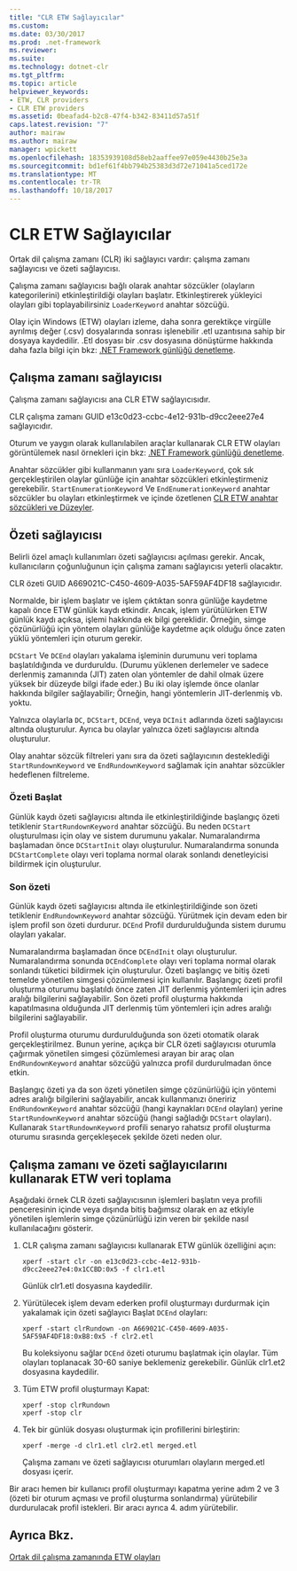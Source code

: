 ```yaml
---
title: "CLR ETW Sağlayıcılar"
ms.custom: 
ms.date: 03/30/2017
ms.prod: .net-framework
ms.reviewer: 
ms.suite: 
ms.technology: dotnet-clr
ms.tgt_pltfrm: 
ms.topic: article
helpviewer_keywords:
- ETW, CLR providers
- CLR ETW providers
ms.assetid: 0beafad4-b2c8-47f4-b342-83411d57a51f
caps.latest.revision: "7"
author: mairaw
ms.author: mairaw
manager: wpickett
ms.openlocfilehash: 18353939108d58eb2aaffee97e059e4430b25e3a
ms.sourcegitcommit: bd1ef61f4bb794b25383d3d72e71041a5ced172e
ms.translationtype: MT
ms.contentlocale: tr-TR
ms.lasthandoff: 10/18/2017
---
```

# <a name="clr-etw-providers"></a>CLR ETW Sağlayıcılar
Ortak dil çalışma zamanı (CLR) iki sağlayıcı vardır: çalışma zamanı sağlayıcısı ve özeti sağlayıcısı.  
  
 Çalışma zamanı sağlayıcısı bağlı olarak anahtar sözcükler (olayların kategorilerini) etkinleştirildiği olayları başlatır. Etkinleştirerek yükleyici olayları gibi toplayabilirsiniz `LoaderKeyword` anahtar sözcüğü.  
  
 Olay için Windows (ETW) olayları izleme, daha sonra gerektikçe virgülle ayrılmış değer (.csv) dosyalarında sonrası işlenebilir .etl uzantısına sahip bir dosyaya kaydedilir. .Etl dosyası bir .csv dosyasına dönüştürme hakkında daha fazla bilgi için bkz: [.NET Framework günlüğü denetleme](../../../docs/framework/performance/controlling-logging.md).  
  
## <a name="the-runtime-provider"></a>Çalışma zamanı sağlayıcısı  
 Çalışma zamanı sağlayıcısı ana CLR ETW sağlayıcısıdır.  
  
 CLR çalışma zamanı GUID e13c0d23-ccbc-4e12-931b-d9cc2eee27e4 sağlayıcıdır.  
  
 Oturum ve yaygın olarak kullanılabilen araçlar kullanarak CLR ETW olayları görüntülemek nasıl örnekleri için bkz: [.NET Framework günlüğü denetleme](../../../docs/framework/performance/controlling-logging.md).  
  
 Anahtar sözcükler gibi kullanmanın yanı sıra `LoaderKeyword`, çok sık gerçekleştirilen olaylar günlüğe için anahtar sözcükleri etkinleştirmeniz gerekebilir. `StartEnumerationKeyword` Ve `EndEnumerationKeyword` anahtar sözcükler bu olayları etkinleştirmek ve içinde özetlenen [CLR ETW anahtar sözcükleri ve Düzeyler](../../../docs/framework/performance/clr-etw-keywords-and-levels.md).  
  
## <a name="the-rundown-provider"></a>Özeti sağlayıcısı  
 Belirli özel amaçlı kullanımları özeti sağlayıcısı açılması gerekir. Ancak, kullanıcıların çoğunluğunun için çalışma zamanı sağlayıcısı yeterli olacaktır.  
  
 CLR özeti GUID A669021C-C450-4609-A035-5AF59AF4DF18 sağlayıcıdır.  
  
 Normalde, bir işlem başlatır ve işlem çıktıktan sonra günlüğe kaydetme kapalı önce ETW günlük kaydı etkindir. Ancak, işlem yürütülürken ETW günlük kaydı açıksa, işlemi hakkında ek bilgi gereklidir. Örneğin, simge çözünürlüğü için yöntem olayları günlüğe kaydetme açık olduğu önce zaten yüklü yöntemleri için oturum gerekir.  
  
 `DCStart` Ve `DCEnd` olayları yakalama işleminin durumunu veri toplama başlatıldığında ve durduruldu. (Durumu yüklenen derlemeler ve sadece derlenmiş zamanında (JIT) zaten olan yöntemler de dahil olmak üzere yüksek bir düzeyde bilgi ifade eder.) Bu iki olay işlemde önce olanlar hakkında bilgiler sağlayabilir; Örneğin, hangi yöntemlerin JIT-derlenmiş vb. yoktu.  
  
 Yalnızca olaylarla `DC`, `DCStart`, `DCEnd`, veya `DCInit` adlarında özeti sağlayıcısı altında oluşturulur. Ayrıca bu olaylar yalnızca özeti sağlayıcısı altında oluşturulur.  
  
 Olay anahtar sözcük filtreleri yanı sıra da özeti sağlayıcının desteklediği `StartRundownKeyword` ve `EndRundownKeyword` sağlamak için anahtar sözcükler hedeflenen filtreleme.  
  
### <a name="start-rundown"></a>Özeti Başlat  
 Günlük kaydı özeti sağlayıcısı altında ile etkinleştirildiğinde başlangıç özeti tetiklenir `StartRundownKeyword` anahtar sözcüğü. Bu neden `DCStart` oluşturulması için olay ve sistem durumunu yakalar. Numaralandırma başlamadan önce `DCStartInit` olayı oluşturulur. Numaralandırma sonunda `DCStartComplete` olayı veri toplama normal olarak sonlandı denetleyicisi bildirmek için oluşturulur.  
  
### <a name="end-rundown"></a>Son özeti  
 Günlük kaydı özeti sağlayıcısı altında ile etkinleştirildiğinde son özeti tetiklenir `EndRundownKeyword` anahtar sözcüğü. Yürütmek için devam eden bir işlem profil son özeti durdurur. `DCEnd` Profil durdurulduğunda sistem durumu olayları yakalar.  
  
 Numaralandırma başlamadan önce `DCEndInit` olayı oluşturulur. Numaralandırma sonunda `DCEndComplete` olayı veri toplama normal olarak sonlandı tüketici bildirmek için oluşturulur. Özeti başlangıç ve bitiş özeti temelde yönetilen simgesi çözümlemesi için kullanılır. Başlangıç özeti profil oluşturma oturumu başlatıldı önce zaten JIT derlenmiş yöntemleri için adres aralığı bilgilerini sağlayabilir. Son özeti profil oluşturma hakkında kapatılmasına olduğunda JIT derlenmiş tüm yöntemleri için adres aralığı bilgilerini sağlayabilir.  
  
 Profil oluşturma oturumu durdurulduğunda son özeti otomatik olarak gerçekleştirilmez. Bunun yerine, açıkça bir CLR özeti sağlayıcısı oturumla çağırmak yönetilen simgesi çözümlemesi arayan bir araç olan `EndRundownKeyword` anahtar sözcüğü yalnızca profil durdurulmadan önce etkin.  
  
 Başlangıç özeti ya da son özeti yönetilen simge çözünürlüğü için yöntemi adres aralığı bilgilerini sağlayabilir, ancak kullanmanızı öneririz `EndRundownKeyword` anahtar sözcüğü (hangi kaynakları `DCEnd` olayları) yerine `StartRundownKeyword` anahtar sözcüğü (hangi sağladığı `DCStart` olayları). Kullanarak `StartRundownKeyword` profili senaryo rahatsız profil oluşturma oturumu sırasında gerçekleşecek şekilde özeti neden olur.  
  
## <a name="etw-data-collection-using-runtime-and-rundown-providers"></a>Çalışma zamanı ve özeti sağlayıcılarını kullanarak ETW veri toplama  
 Aşağıdaki örnek CLR özeti sağlayıcısının işlemleri başlatın veya profili penceresinin içinde veya dışında bitiş bağımsız olarak en az etkiyle yönetilen işlemlerin simge çözünürlüğü izin veren bir şekilde nasıl kullanılacağını gösterir.  
  
1.  CLR çalışma zamanı sağlayıcısı kullanarak ETW günlük özelliğini açın:  
  
    ```  
    xperf -start clr -on e13c0d23-ccbc-4e12-931b-d9cc2eee27e4:0x1CCBD:0x5 -f clr1.etl      
    ```  
  
     Günlük clr1.etl dosyasına kaydedilir.  
  
2.  Yürütülecek işlem devam ederken profil oluşturmayı durdurmak için yakalamak için özeti sağlayıcı Başlat `DCEnd` olayları:  
  
    ```  
    xperf -start clrRundown -on A669021C-C450-4609-A035-5AF59AF4DF18:0xB8:0x5 -f clr2.etl      
    ```  
  
     Bu koleksiyonu sağlar `DCEnd` özeti oturumu başlatmak için olaylar. Tüm olayları toplanacak 30-60 saniye beklemeniz gerekebilir. Günlük clr1.et2 dosyasına kaydedilir.  
  
3.  Tüm ETW profil oluşturmayı Kapat:  
  
    ```  
    xperf -stop clrRundown   
    xperf -stop clr  
    ```  
  
4.  Tek bir günlük dosyası oluşturmak için profillerini birleştirin:  
  
    ```  
    xperf -merge -d clr1.etl clr2.etl merged.etl  
    ```  
  
     Çalışma zamanı ve özeti sağlayıcısı oturumları olayların merged.etl dosyası içerir.  
  
 Bir aracı hemen bir kullanıcı profil oluşturmayı kapatma yerine adım 2 ve 3 (özeti bir oturum açması ve profil oluşturma sonlandırma) yürütebilir durdurulacak profil istekleri. Bir aracı ayrıca 4. adım yürütebilir.  
  
## <a name="see-also"></a>Ayrıca Bkz.  
 [Ortak dil çalışma zamanında ETW olayları](../../../docs/framework/performance/etw-events-in-the-common-language-runtime.md)
